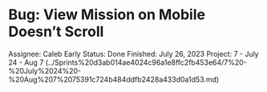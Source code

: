 # Bug: View Mission on Mobile Doesn’t Scroll

Assignee: Caleb Early
Status: Done
Finished: July 26, 2023
Project: 7 - July 24 - Aug 7 (../Sprints%20d3ab014ae4024c96a1e8ffc2fb453e64/7%20-%20July%2024%20-%20Aug%207%2075391c724b484ddfb2428a433d0a1d53.md)